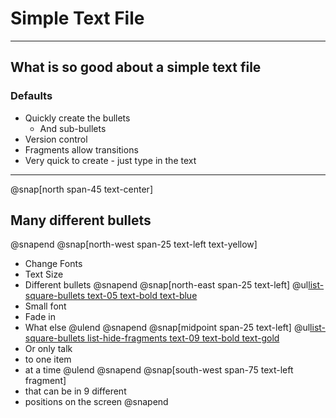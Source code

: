 
# Simple Text File
---
## What is so good about a simple text file
### Defaults
- Quickly create the bullets
    - And sub-bullets
- Version control
- Fragments allow transitions
- Very quick to create - just type in the text

---
@snap[north span-45 text-center]
## Many different bullets
@snapend
@snap[north-west span-25 text-left text-yellow]
- Change Fonts
- Text Size
- Different bullets
@snapend
@snap[north-east span-25 text-left]
@ul[list-square-bullets text-05 text-bold text-blue](true)
- Small font
- Fade in
- What else
@ulend
@snapend
@snap[midpoint span-25 text-left]
@ul[list-square-bullets list-hide-fragments text-09 text-bold text-gold](true)
- Or only talk
- to one item
- at a time
@ulend
@snapend
@snap[south-west span-75 text-left fragment]
- that can be in 9 different
- positions on the screen
@snapend
